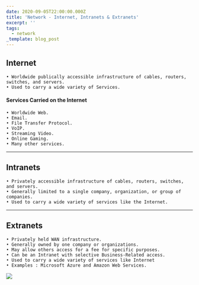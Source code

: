 ```yaml
---
date: 2020-09-05T22:00:00.000Z
title: 'Network - Internet, Intranets & Extranets'
excerpt: ''
tags:
  - network
_template: blog_post
---
```




## Internet

    • Worldwide publically accessible infrastructure of cables, routers, switches, and servers.
    • Used to carry a wide variety of Services.

#### Services Carried on the Internet

    • Worldwide Web.
    • Email.
    • File Transfer Protocol.
    • VoIP.
    • Streaming Video.
    • Online Gaming.
    • Many other services.

***

## Intranets

    • Privately accessible infrastructure of cables, routers, switches, and servers.
    • Generally limited to a single company, organization, or group of companies.
    • Used to carry a wide variety of services like the Internet.

***

## Extranets

    • Privately held WAN infrastructure.
    • Generally owned by one company or organizations.
    • May allow others access for a fee for specific purposes.
    • Can be an Intranet with selective Business-Related access.
    • Used to carry a wide variety of services like Internet
    • Examples : Microsoft Azure and Amazon Web Services.


![](/images/inter-intra-extra-net.png)
